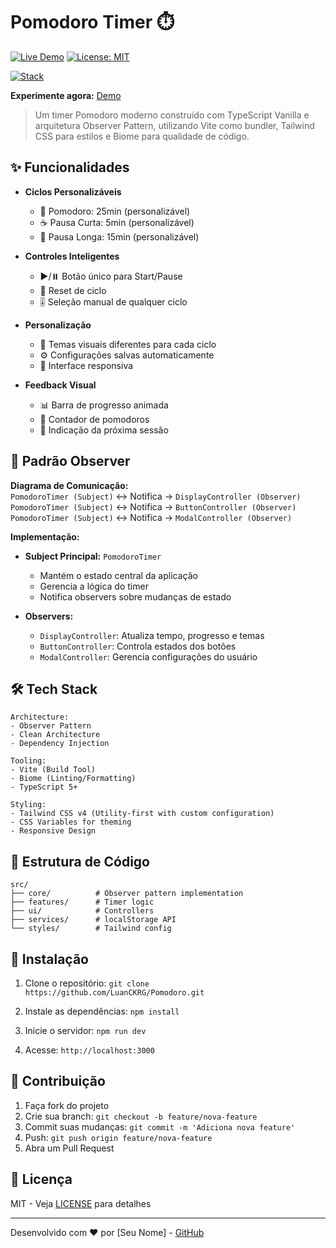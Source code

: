 # Pomodoro Timer ⏱️

[![Live Demo](https://img.shields.io/badge/Live_Demo-🌐_Acessar-blue?style=for-the-badge)](https://seu-usuario.github.io/pomodoro-timer)
[![License: MIT](https://img.shields.io/badge/License-MIT-blue.svg)](https://opensource.org/licenses/MIT)

[![Stack](https://skillicons.dev/icons?i=html,ts,tailwind,vite&theme=dark)](https://skillicons.dev)


**Experimente agora:** [Demo](https://https://luanckrg.github.io/Pomodoro/)

> Um timer Pomodoro moderno construído com TypeScript Vanilla e arquitetura Observer Pattern, utilizando Vite como bundler, Tailwind CSS para estilos e Biome para qualidade de código.


## ✨ Funcionalidades

- **Ciclos Personalizáveis**
  - 🍅 Pomodoro: 25min (personalizável)
  - ☕ Pausa Curta: 5min (personalizável)
  - 🌴 Pausa Longa: 15min (personalizável)
  
- **Controles Inteligentes**
  - ▶️/⏸️ Botão único para Start/Pause
  - 🔄 Reset de ciclo
  - 🎚️ Seleção manual de qualquer ciclo
  
- **Personalização**
  - 🎨 Temas visuais diferentes para cada ciclo
  - ⚙️ Configurações salvas automaticamente
  - 📲 Interface responsiva

- **Feedback Visual**
  - 📊 Barra de progresso animada
  - 🔢 Contador de pomodoros
  - 🔄 Indicação da próxima sessão

## 🧠 Padrão Observer

**Diagrama de Comunicação:**  
`PomodoroTimer (Subject)` ↔ Notifica → `DisplayController (Observer)`  
`PomodoroTimer (Subject)` ↔ Notifica → `ButtonController (Observer)`  
`PomodoroTimer (Subject)` ↔ Notifica → `ModalController (Observer)`

**Implementação:**
- **Subject Principal:** `PomodoroTimer`
  - Mantém o estado central da aplicação
  - Gerencia a lógica do timer
  - Notifica observers sobre mudanças de estado

- **Observers:**
  - `DisplayController`: Atualiza tempo, progresso e temas
  - `ButtonController`: Controla estados dos botões
  - `ModalController`: Gerencia configurações do usuário

## 🛠 Tech Stack  

    Architecture:
    - Observer Pattern
    - Clean Architecture
    - Dependency Injection
    
    Tooling:
    - Vite (Build Tool)
    - Biome (Linting/Formatting)
    - TypeScript 5+

    Styling:
    - Tailwind CSS v4 (Utility-first with custom configuration)  
    - CSS Variables for theming  
    - Responsive Design  

## 📂 Estrutura de Código

    src/
    ├── core/          # Observer pattern implementation
    ├── features/      # Timer logic
    ├── ui/            # Controllers
    ├── services/      # localStorage API
    └── styles/        # Tailwind config


## 🚀 Instalação

1. Clone o repositório:
`git clone https://github.com/LuanCKRG/Pomodoro.git`

2. Instale as dependências:
`npm install`

3. Inicie o servidor:
`npm run dev`

4. Acesse:
`http://localhost:3000`

## 🤝 Contribuição

1. Faça fork do projeto
2. Crie sua branch: `git checkout -b feature/nova-feature`
3. Commit suas mudanças: `git commit -m 'Adiciona nova feature'`
4. Push: `git push origin feature/nova-feature`
5. Abra um Pull Request

## 📄 Licença

MIT - Veja [LICENSE](LICENSE) para detalhes

---

Desenvolvido com ❤️ por [Seu Nome] - [GitHub](https://github.com/LuanCKRG)